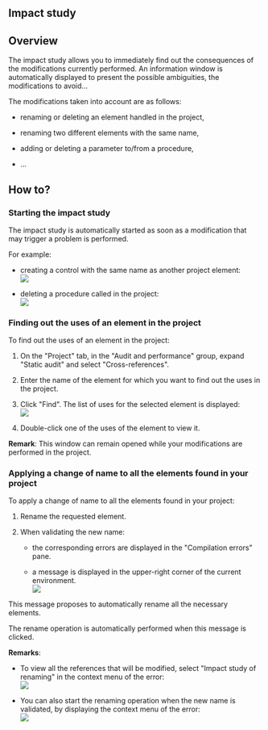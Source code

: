 


## Impact study
			



<a name="NOTE1"></a>
<a name="NOTE1_1"></a>


## Overview
<a name="overview_ELTTEXTE000133"></a>
The impact study allows you to immediately find out the consequences of the modifications currently performed. An information window is automatically displayed to present the possible ambiguities, the modifications to avoid...

The modifications taken into account are as follows:

- renaming or deleting an element handled in the project, 

- renaming two different elements with the same name, 

- adding or deleting a parameter to/from a procedure, 

- ...




<a name="NOTE2"></a>
<a name="NOTE2_1"></a>


## How to?
<a name="how_ELTTEXTE000157"></a>


### Starting the impact study
<a name="starting_the_impact_study_ELTPARAGRAPHE000025"></a>

The impact study is automatically started as soon as a modification that may trigger a problem is performed.

For example:

- creating a control with the same name as another project element: <br>![](https://doc.pcsoft.fr/en-US/images/image.awp?langid=3&name=AnalyseImpactNom.GIF)


- deleting a procedure called in the project: <br>![](https://doc.pcsoft.fr/en-US/images/image.awp?langid=3&name=AnalyseImpactProc.GIF)




<a name="NOTE2_2"></a>


### Finding out the uses of an element in the project
<a name="finding_out_the_uses_element_the_project_ELTPARAGRAPHE000039"></a>

To find out the uses of an element in the project:

1. On the "Project" tab, in the "Audit and performance" group, expand "Static audit" and select "Cross-references".

2. Enter the name of the element for which you want to find out the uses in the project.

3. Click "Find". The list of uses for the selected element is displayed:<br>![](https://doc.pcsoft.fr/en-US/images/image.awp?langid=3&name=AnalyseImpactRech.GIF)


4. Double-click one of the uses of the element to view it.




**Remark**: This window can remain opened while your modifications are performed in the project.
<a name="NOTE2_3"></a>


### Applying a change of name to all the elements found in your project
<a name="applying_change_name_all_the_elements_found_your_project_ELTPARAGRAPHE000066"></a>

To apply a change of name to all the elements found in your project:

1. Rename the requested element.

2. When validating the new name:

	- the corresponding errors are displayed in the "Compilation errors" pane.

	- a message is displayed in the upper-right corner of the current environment.<br>![](https://doc.pcsoft.fr/en-US/images/image.awp?langid=3&name=Refactoring.gif)








This message proposes to automatically rename all the necessary elements.

The rename operation is automatically performed when this message is clicked.

**Remarks**:

- To view all the references that will be modified, select "Impact study of renaming" in the context menu of the error:<br>![](https://doc.pcsoft.fr/en-US/images/image.awp?langid=3&name=AnalyseImpact.GIF)


- You can also start the renaming operation when the new name is validated, by displaying the context menu of the error:<br>![](https://doc.pcsoft.fr/en-US/images/image.awp?langid=3&name=Refactoring_Menu.gif)






